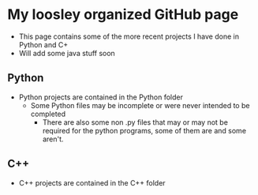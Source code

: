 # My loosley organized GitHub page

- This page contains some of the more recent projects I have done in Python and C+
- Will add some java stuff soon

## Python
- Python projects are contained in the Python folder
  - Some Python files may be incomplete or were never intended to be completed
    - There are also some non .py files that may or may not be required for the python programs, some of them are and some aren't.

## C++
- C++ projects are contained in the C++ folder